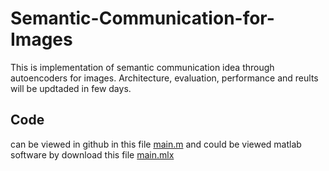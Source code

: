 # Semantic-Communication-for-Images
This is implementation of semantic communication idea through autoencoders for images.
Architecture, evaluation, performance and reults will be updtaded in few days.
## Code
can be viewed in github in this file [main.m](https://github.com/saiklonarch/Semantic-Communication-for-Images/blob/main/main.m) 
and could be viewed matlab software by download this file [main.mlx](https://github.com/saiklonarch/Semantic-Communication-for-Images/blob/main/main.mlx)
